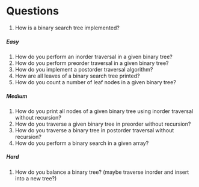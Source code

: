 # Questions

1. How is a binary search tree implemented?

##### Easy

1. How do you perform an inorder traversal in a given binary tree?
2. How do you perform preorder traversal in a given binary tree?
3. How do you implement a postorder traversal algorithm?
4. How are all leaves of a binary search tree printed?
5. How do you count a number of leaf nodes in a given binary tree?

##### Medium

1. How do you print all nodes of a given binary tree using inorder traversal without recursion?
2. How do you traverse a given binary tree in preorder without recursion?
3. How do you traverse a binary tree in postorder traversal without recursion?
4. How do you perform a binary search in a given array?

##### Hard

1. How do you balance a binary tree?  (maybe traverse inorder and insert into a new tree?)